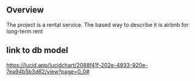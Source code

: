 ## Overview
The project is a rental service. The based way to describe it is airbnb for long-term rent

## link to db model
https://lucid.app/lucidchart/2088f41f-202e-4933-920e-7ea94b5b3d62/view?page=0_0#

